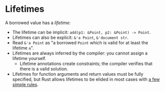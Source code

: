 # Lifetimes

A borrowed value has a _lifetime_:

- The lifetime can be implicit: `add(p1: &Point, p2: &Point) -> Point`.
- Lifetimes can also be explicit: `&'a Point`, `&'document str`.
- Read `&'a Point` as "a borrowed `Point` which is valid for at least the
  lifetime `a`".
- Lifetimes are always inferred by the compiler: you cannot assign a lifetime
  yourself.
  - Lifetime annotations create constraints; the compiler verifies that there is
    a valid solution.
- Lifetimes for function arguments and return values must be fully specified,
  but Rust allows lifetimes to be elided in most cases with
  [a few simple rules](https://doc.rust-lang.org/nomicon/lifetime-elision.html).
